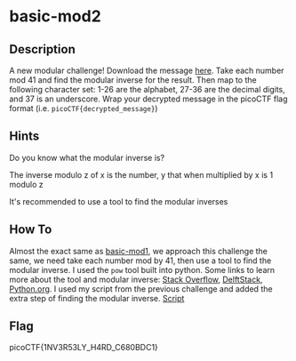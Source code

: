 # basic-mod2

## Description
A new modular challenge!
Download the message [here](./message.txt).
Take each number mod 41 and find the modular inverse for the result. Then map to the following character set: 1-26 are the alphabet, 27-36 are the decimal digits, and 37 is an underscore.
Wrap your decrypted message in the picoCTF flag format (i.e. `picoCTF{decrypted_message}`)

## Hints
Do you know what the modular inverse is?

The inverse modulo z of x is the number, y that when multiplied by x is 1 modulo z

It's recommended to use a tool to find the modular inverses

## How To
Almost the exact same as [basic-mod1](../basic_mod1/README.md), we approach this challenge the same, we need take each number mod by 41, then use a tool to find the modular inverse.
I used the `pow` tool built into python. Some links to learn more about the tool and modular inverse: [Stack Overflow](https://stackoverflow.com/questions/4798654/modular-multiplicative-inverse-function-in-python), [DelftStack](https://www.delftstack.com/howto/python/mod-inverse-python/), [Python.org](https://bugs.python.org/issue36027).
I used my script from the previous challenge and added the extra step of finding the modular inverse. [Script](./Basic-Mod2-Script)

## Flag
picoCTF{1NV3R53LY_H4RD_C680BDC1}
